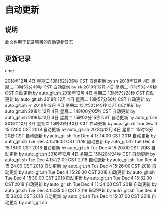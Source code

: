 # 自动更新

## 说明
此文件用于记录项目的自动更新日志

## 更新记录
time

2018年12月 4日 星期二 13时52分36秒 CST 自动更新 by sh
2018年12月 4日 星期二 13时52分48秒 CST 自动更新 by sh
2018年12月 4日 星期二 13时53分48秒 CST 自动更新 by auto_git.sh
2018年12月 4日 星期二 13时57分28秒 CST 自动更新 by auto_git.sh
2018年12月 4日 星期二 13时57分50秒 CST 自动更新 by auto_git.sh
-n 2018年12月 4日 星期二 13时58分49秒 CST 自动更新 by auto_git.sh
2018年12月 4日 星期二 14时00分05秒 CST 自动更新 by auto_git.sh
2018年12月 4日 星期二 15时02分15秒 CST 自动更新 by auto_git.sh
2018年12月 4日 星期二 15时09分40秒 CST 自动更新 by auto_git.sh
Tue Dec 4 15:12:00 CST 2018 自动更新 by auto_git.sh
2018年12月 4日 星期二 15时13分20秒 CST 自动更新 by auto_git.sh
Tue Dec 4 15:14:00 CST 2018 自动更新 by auto_git.sh
Tue Dec 4 15:16:01 CST 2018 自动更新 by auto_git.sh
Tue Dec 4 15:18:00 CST 2018 自动更新 by auto_git.sh
Tue Dec 4 15:20:00 CST 2018 自动更新 by auto_git.sh
2018年12月 4日 星期二 15时20分24秒 CST 自动更新 by auto_git.sh
Tue Dec 4 15:22:00 CST 2018 自动更新 by auto_git.sh
Tue Dec 4 15:24:00 CST 2018 自动更新 by auto_git.sh
Tue Dec 4 15:26:00 CST 2018 自动更新 by auto_git.sh
Tue Dec 4 15:28:00 CST 2018 自动更新 by auto_git.sh
Tue Dec 4 15:30:00 CST 2018 自动更新 by auto_git.sh
Tue Dec 4 15:32:00 CST 2018 自动更新 by auto_git.sh
Tue Dec 4 15:34:00 CST 2018 自动更新 by auto_git.sh
Tue Dec 4 15:35:00 CST 2018 自动更新 by auto_git.sh
Tue Dec 4 15:36:00 CST 2018 自动更新 by auto_git.sh
Tue Dec 4 15:37:00 CST 2018 自动更新 by auto_git.sh
